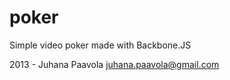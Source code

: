 poker
=====

Simple video poker made with Backbone.JS

2013 - Juhana Paavola
juhana.paavola@gmail.com
